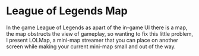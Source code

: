 # League of Legends Map
In the game League of Legends as apart of the in-game UI there is a map, the map obstructs the view of gameplay, so wanting to fix this little problem, I present LOLMap, a mini-map streamer that you can place on another screen while making your current mini-map small and out of the way.
